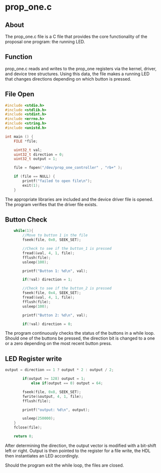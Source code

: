 # prop_one.c

## About
The prop_one.c file is a C file that provides the core functionality of the proposal one program: the running LED.  


## Function 
prop_one.c reads and writes to the prop_one registers via the kernel, driver, and device tree structures. Using this data, the file makes a running LED that changes directions depending on which button is pressed.

## File Open

```c
#include <stdio.h>
#include <stdlib.h>
#include <stdint.h>
#include <errno.h>
#include <string.h>
#include <unistd.h>

int main () {
	FILE *file;

	uint32_t val;
	uint32_t direction = 0;
	uint32_t output = 1;

	file = fopen("/dev/prop_one_controller" , "rb+" );

	if (file == NULL) {
		printf("failed to open file\n");
		exit(1);
	}
```
The appropriate libraries are included and the device driver file is opened. The program verifies that the driver file exists. 

## Button Check

```c
	while(1){
		//Move to button 1 in the file 
		fseek(file, 0x0, SEEK_SET);

		//Check to see if the button_1 is pressed
		fread(&val, 4, 1, file);
		fflush(file);
		usleep(100);

		printf("Button 1: %d\n", val); 

		if(!val) direction = 1;

		//Check to see if the button_2 is pressed
		fseek(file, 0x4, SEEK_SET);
		fread(&val, 4, 1, file);
		fflush(file);
		usleep(100);

		printf("Button 2: %d\n", val);

		if(!val) direction = 0;

```
The program continuously checks the status of the buttons in a while loop. Should one of the buttons be pressed, the direction bit is changed to a one or a zero depending on the most recent button press.   


## LED Register write

```c
output = direction == 1 ? output * 2 : output / 2;

		if(output >= 128) output = 1;
	       	else if(output == 0) output = 64;

		fseek(file, 0x8, SEEK_SET);
		fwrite(&output, 4, 1, file);
		fflush(file);

		printf("output: %d\n", output);

		usleep(250000);
	}
	fclose(file);

	return 0;
```
After determining the direction, the output vector is modified with a bit-shift left or right. Output is then pointed to the register for a file write, the HDL then instantiates an LED accordingly. 

Should the program exit the while loop, the files are closed. 